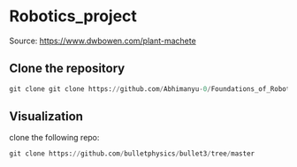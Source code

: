 
# Robotics_project

Source: https://www.dwbowen.com/plant-machete

## Clone the repository 
```python
git clone git clone https://github.com/Abhimanyu-0/Foundations_of_Robotics_project.git
```



## Visualization
clone the following repo:
```python
git clone https://github.com/bulletphysics/bullet3/tree/master
```

